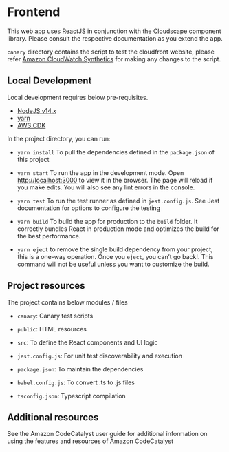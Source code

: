 # Frontend

This web app uses [ReactJS](https://reactjs.org/) in conjunction with the [Cloudscape](https://cloudscape.design/) component library. Please consult
the respective documentation as you extend the app.

`canary` directory contains the script to test the cloudfront website, please refer
[Amazon CloudWatch Synthetics](https://docs.aws.amazon.com/AmazonSynthetics/latest/APIReference/Welcome.html) for making any changes to the script.

## Local Development

Local development requires below pre-requisites.

- [NodeJS v14.x](https://nodejs.org/en/)
- [yarn](https://classic.yarnpkg.com/lang/en/docs/install/#mac-stable)
- [AWS CDK](https://docs.aws.amazon.com/cdk/v2/guide/getting_started.html#getting_started_prerequisites)

In the project directory, you can run:

- `yarn install` To pull the dependencies defined in the `package.json` of this project

- `yarn start` To run the app in the development mode. Open [http://localhost:3000](http://localhost:3000) to view it in the browser. The page will
  reload if you make edits. You will also see any lint errors in the console.

- `yarn test` To run the test runner as defined in `jest.config.js`. See Jest documentation for options to configure the testing

- `yarn build` To build the app for production to the `build` folder. It correctly bundles React in production mode and optimizes the build for the
  best performance.

- `yarn eject` to remove the single build dependency from your project, this is a one-way operation. Once you `eject`, you can’t go back!. This
  command will not be useful unless you want to customize the build.

## Project resources

The project contains below modules / files

- `canary`: Canary test scripts

- `public`: HTML resources

- `src`: To define the React components and UI logic

- `jest.config.js`: For unit test discoverability and execution

- `package.json`: To maintain the dependencies

- `babel.config.js`: To convert .ts to .js files

- `tsconfig.json`: Typescript compilation

## Additional resources

See the Amazon CodeCatalyst user guide for additional information on using the features and resources of Amazon CodeCatalyst
